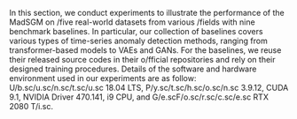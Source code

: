 In this section, we conduct experiments to illustrate the performance of the MadSGM on /five real-world datasets from various /fields with nine benchmark baselines. In particular, our collection of baselines covers various types of time-series anomaly detection methods, ranging from transformer-based models to VAEs and GANs. For the baselines, we reuse their released source codes in their o/fficial repositories and rely on their designed training procedures. Details of the software and hardware environment used in our experiments are as follow: U/b.sc/u.sc/n.sc/t.sc/u.sc 18.04 LTS, P/y.sc/t.sc/h.sc/o.sc/n.sc 3.9.12, CUDA 9.1, NVIDIA Driver 470.141, i9 CPU, and G/e.scF/o.sc/r.sc/c.sc/e.sc RTX 2080 T/i.sc.